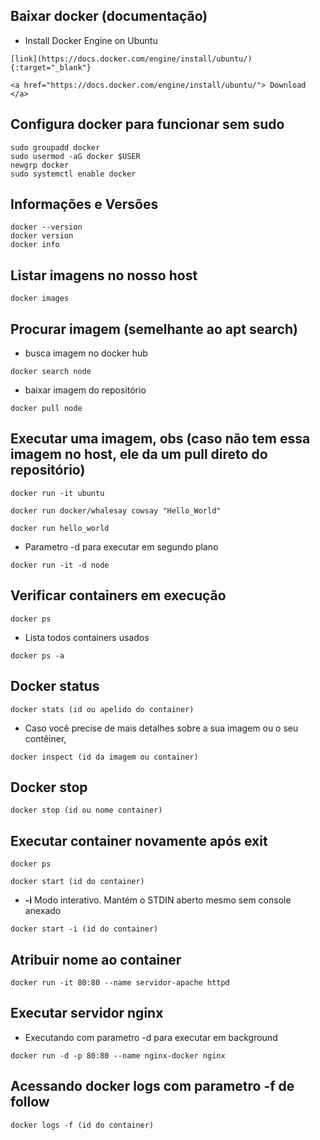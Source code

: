 ## Baixar docker (documentação)

- Install Docker Engine on Ubuntu

```
[link](https://docs.docker.com/engine/install/ubuntu/){:target="_blank"}

<a href="https://docs.docker.com/engine/install/ubuntu/"> Download </a>

```

## Configura docker para funcionar sem sudo

```
sudo groupadd docker
sudo usermod -aG docker $USER
newgrp docker
sudo systemctl enable docker

```

## Informações e Versões

```
docker --version
docker version
docker info

```

## Listar imagens no nosso host

```
docker images

```

## Procurar imagem (semelhante ao __apt search__)

- busca imagem no docker hub

```
docker search node

```

- baixar imagem do repositório

```
docker pull node

```

## Executar uma imagem, obs (caso não tem essa imagem no host, ele da um pull direto do repositório)

```
docker run -it ubuntu

docker run docker/whalesay cowsay "Hello_World"

docker run hello_world

```

- Parametro -d para executar em segundo plano 

```
docker run -it -d node

```

## Verificar containers em execução

```
docker ps

```

- Lista todos containers usados

```
docker ps -a

```

## Docker status

```
docker stats (id ou apelido do container)

```

- Caso você precise de mais detalhes sobre a sua imagem ou o seu contêiner,

```
docker inspect (id da imagem ou container)

```

## Docker stop

```
docker stop (id ou nome container)

```

## Executar container novamente após exit

```
docker ps

docker start (id do container)

```

- **-i** Modo interativo. Mantém o STDIN aberto mesmo sem console anexado

```
docker start -i (id do container)

```

## Atribuir nome ao container

```
docker run -it 80:80 --name servidor-apache httpd

```

## Executar servidor nginx 

- Executando com parametro -d para executar em background

```
docker run -d -p 80:80 --name nginx-docker nginx

```

## Acessando docker logs com parametro -f de follow

```
docker logs -f (id do container)

```